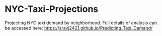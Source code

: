 # NYC-Taxi-Projections
Projecting NYC taxi demand by neighborhood.  Full details of analysis can be accessed here: https://sravi2421.github.io/Predicting_Taxi_Demand/
